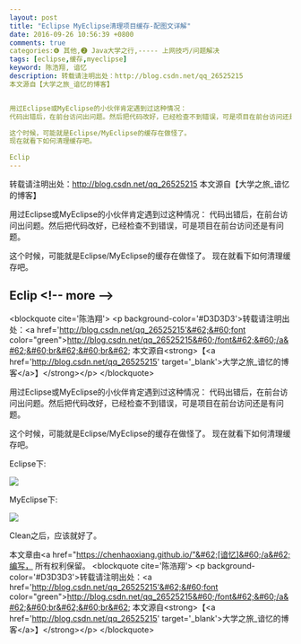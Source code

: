 ```yaml
---
layout: post
title: "Eclipse MyEclipse清理项目缓存-配图文详解"
date: 2016-09-26 10:56:39 +0800
comments: true
categories:❻ 其他,❷ Java大学之行,----- 上网技巧/问题解决
tags: [eclipse,缓存,myeclipse]
keyword: 陈浩翔, 谙忆
description: 转载请注明出处：http://blog.csdn.net/qq_26525215
本文源自【大学之旅_谙忆的博客】


用过Eclipse或MyEclipse的小伙伴肯定遇到过这种情况： 
代码出错后，在前台访问出问题。然后把代码改好，已经检查不到错误，可是项目在前台访问还是有问题。

这个时候，可能就是Eclipse/MyEclipse的缓存在做怪了。 
现在就看下如何清理缓存吧。

Eclip 
---
```



转载请注明出处：http://blog.csdn.net/qq_26525215
本文源自【大学之旅_谙忆的博客】


用过Eclipse或MyEclipse的小伙伴肯定遇到过这种情况： 
代码出错后，在前台访问出问题。然后把代码改好，已经检查不到错误，可是项目在前台访问还是有问题。

这个时候，可能就是Eclipse/MyEclipse的缓存在做怪了。 
现在就看下如何清理缓存吧。

Eclip
&#60;!-- more --&#62;
----------

&#60;blockquote cite='陈浩翔'&#62;
&#60;p background-color='#D3D3D3'&#62;转载请注明出处：&#60;a href='http://blog.csdn.net/qq_26525215'&#62;&#60;font color="green"&#62;http://blog.csdn.net/qq_26525215&#60;/font&#62;&#60;/a&#62;&#60;br&#62;&#60;br&#62;
本文源自&#60;strong&#62;【&#60;a href='http://blog.csdn.net/qq_26525215' target='_blank'&#62;大学之旅_谙忆的博客&#60;/a&#62;】&#60;/strong&#62;&#60;/p&#62;
&#60;/blockquote&#62;

用过Eclipse或MyEclipse的小伙伴肯定遇到过这种情况：
代码出错后，在前台访问出问题。然后把代码改好，已经检查不到错误，可是项目在前台访问还是有问题。

这个时候，可能就是Eclipse/MyEclipse的缓存在做怪了。
现在就看下如何清理缓存吧。

Eclipse下:

![](http://img.blog.csdn.net/20160916131903989)


MyEclipse下:

![](http://img.blog.csdn.net/20160916132011834)

Clean之后，应该就好了。

本文章由&#60;a href="https://chenhaoxiang.github.io/"&#62;[谙忆]&#60;/a&#62;编写， 所有权利保留。 
&#60;blockquote cite='陈浩翔'&#62;
&#60;p background-color='#D3D3D3'&#62;转载请注明出处：&#60;a href='http://blog.csdn.net/qq_26525215'&#62;&#60;font color="green"&#62;http://blog.csdn.net/qq_26525215&#60;/font&#62;&#60;/a&#62;&#60;br&#62;&#60;br&#62;
本文源自&#60;strong&#62;【&#60;a href='http://blog.csdn.net/qq_26525215' target='_blank'&#62;大学之旅_谙忆的博客&#60;/a&#62;】&#60;/strong&#62;&#60;/p&#62;
&#60;/blockquote&#62;
